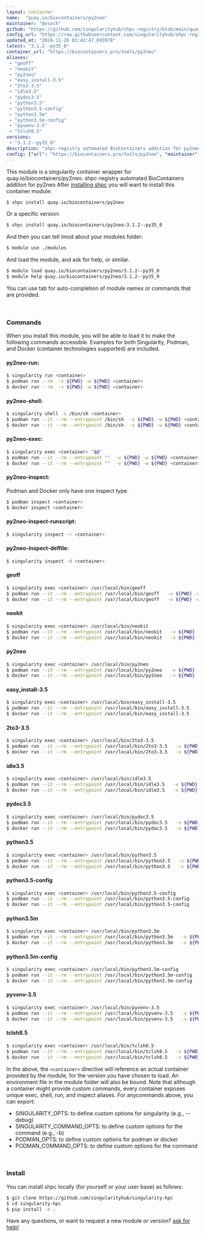 ```yaml
---
layout: container
name:  "quay.io/biocontainers/py2neo"
maintainer: "@vsoch"
github: "https://github.com/singularityhub/shpc-registry/blob/main/quay.io/biocontainers/py2neo/container.yaml"
config_url: "https://raw.githubusercontent.com/singularityhub/shpc-registry/main/quay.io/biocontainers/py2neo/container.yaml"
updated_at: "2024-11-28 03:42:47.693978"
latest: "3.1.2--py35_0"
container_url: "https://biocontainers.pro/tools/py2neo"
aliases:
 - "geoff"
 - "neokit"
 - "py2neo"
 - "easy_install-3.5"
 - "2to3-3.5"
 - "idle3.5"
 - "pydoc3.5"
 - "python3.5"
 - "python3.5-config"
 - "python3.5m"
 - "python3.5m-config"
 - "pyvenv-3.5"
 - "tclsh8.5"
versions:
 - "3.1.2--py35_0"
description: "shpc-registry automated BioContainers addition for py2neo"
config: {"url": "https://biocontainers.pro/tools/py2neo", "maintainer": "@vsoch", "description": "shpc-registry automated BioContainers addition for py2neo", "latest": {"3.1.2--py35_0": "sha256:a48f712d98162536f8827600da2ac215bc672393c3f74460d7429100d6b71016"}, "tags": {"3.1.2--py35_0": "sha256:a48f712d98162536f8827600da2ac215bc672393c3f74460d7429100d6b71016"}, "docker": "quay.io/biocontainers/py2neo", "aliases": {"geoff": "/usr/local/bin/geoff", "neokit": "/usr/local/bin/neokit", "py2neo": "/usr/local/bin/py2neo", "easy_install-3.5": "/usr/local/bin/easy_install-3.5", "2to3-3.5": "/usr/local/bin/2to3-3.5", "idle3.5": "/usr/local/bin/idle3.5", "pydoc3.5": "/usr/local/bin/pydoc3.5", "python3.5": "/usr/local/bin/python3.5", "python3.5-config": "/usr/local/bin/python3.5-config", "python3.5m": "/usr/local/bin/python3.5m", "python3.5m-config": "/usr/local/bin/python3.5m-config", "pyvenv-3.5": "/usr/local/bin/pyvenv-3.5", "tclsh8.5": "/usr/local/bin/tclsh8.5"}}
---
```


This module is a singularity container wrapper for quay.io/biocontainers/py2neo.
shpc-registry automated BioContainers addition for py2neo
After [installing shpc](#install) you will want to install this container module:


```bash
$ shpc install quay.io/biocontainers/py2neo
```

Or a specific version:

```bash
$ shpc install quay.io/biocontainers/py2neo:3.1.2--py35_0
```

And then you can tell lmod about your modules folder:

```bash
$ module use ./modules
```

And load the module, and ask for help, or similar.

```bash
$ module load quay.io/biocontainers/py2neo/3.1.2--py35_0
$ module help quay.io/biocontainers/py2neo/3.1.2--py35_0
```

You can use tab for auto-completion of module names or commands that are provided.

<br>

### Commands

When you install this module, you will be able to load it to make the following commands accessible.
Examples for both Singularity, Podman, and Docker (container technologies supported) are included.

#### py2neo-run:

```bash
$ singularity run <container>
$ podman run --rm  -v ${PWD} -w ${PWD} <container>
$ docker run --rm  -v ${PWD} -w ${PWD} <container>
```

#### py2neo-shell:

```bash
$ singularity shell -s /bin/sh <container>
$ podman run --it --rm --entrypoint /bin/sh  -v ${PWD} -w ${PWD} <container>
$ docker run --it --rm --entrypoint /bin/sh  -v ${PWD} -w ${PWD} <container>
```

#### py2neo-exec:

```bash
$ singularity exec <container> "$@"
$ podman run --it --rm --entrypoint ""  -v ${PWD} -w ${PWD} <container> "$@"
$ docker run --it --rm --entrypoint ""  -v ${PWD} -w ${PWD} <container> "$@"
```

#### py2neo-inspect:

Podman and Docker only have one inspect type.

```bash
$ podman inspect <container>
$ docker inspect <container>
```

#### py2neo-inspect-runscript:

```bash
$ singularity inspect -r <container>
```

#### py2neo-inspect-deffile:

```bash
$ singularity inspect -d <container>
```


#### geoff

```bash
$ singularity exec <container> /usr/local/bin/geoff
$ podman run --it --rm --entrypoint /usr/local/bin/geoff   -v ${PWD} -w ${PWD} <container> -c " $@"
$ docker run --it --rm --entrypoint /usr/local/bin/geoff   -v ${PWD} -w ${PWD} <container> -c " $@"
```


#### neokit

```bash
$ singularity exec <container> /usr/local/bin/neokit
$ podman run --it --rm --entrypoint /usr/local/bin/neokit   -v ${PWD} -w ${PWD} <container> -c " $@"
$ docker run --it --rm --entrypoint /usr/local/bin/neokit   -v ${PWD} -w ${PWD} <container> -c " $@"
```


#### py2neo

```bash
$ singularity exec <container> /usr/local/bin/py2neo
$ podman run --it --rm --entrypoint /usr/local/bin/py2neo   -v ${PWD} -w ${PWD} <container> -c " $@"
$ docker run --it --rm --entrypoint /usr/local/bin/py2neo   -v ${PWD} -w ${PWD} <container> -c " $@"
```


#### easy_install-3.5

```bash
$ singularity exec <container> /usr/local/bin/easy_install-3.5
$ podman run --it --rm --entrypoint /usr/local/bin/easy_install-3.5   -v ${PWD} -w ${PWD} <container> -c " $@"
$ docker run --it --rm --entrypoint /usr/local/bin/easy_install-3.5   -v ${PWD} -w ${PWD} <container> -c " $@"
```


#### 2to3-3.5

```bash
$ singularity exec <container> /usr/local/bin/2to3-3.5
$ podman run --it --rm --entrypoint /usr/local/bin/2to3-3.5   -v ${PWD} -w ${PWD} <container> -c " $@"
$ docker run --it --rm --entrypoint /usr/local/bin/2to3-3.5   -v ${PWD} -w ${PWD} <container> -c " $@"
```


#### idle3.5

```bash
$ singularity exec <container> /usr/local/bin/idle3.5
$ podman run --it --rm --entrypoint /usr/local/bin/idle3.5   -v ${PWD} -w ${PWD} <container> -c " $@"
$ docker run --it --rm --entrypoint /usr/local/bin/idle3.5   -v ${PWD} -w ${PWD} <container> -c " $@"
```


#### pydoc3.5

```bash
$ singularity exec <container> /usr/local/bin/pydoc3.5
$ podman run --it --rm --entrypoint /usr/local/bin/pydoc3.5   -v ${PWD} -w ${PWD} <container> -c " $@"
$ docker run --it --rm --entrypoint /usr/local/bin/pydoc3.5   -v ${PWD} -w ${PWD} <container> -c " $@"
```


#### python3.5

```bash
$ singularity exec <container> /usr/local/bin/python3.5
$ podman run --it --rm --entrypoint /usr/local/bin/python3.5   -v ${PWD} -w ${PWD} <container> -c " $@"
$ docker run --it --rm --entrypoint /usr/local/bin/python3.5   -v ${PWD} -w ${PWD} <container> -c " $@"
```


#### python3.5-config

```bash
$ singularity exec <container> /usr/local/bin/python3.5-config
$ podman run --it --rm --entrypoint /usr/local/bin/python3.5-config   -v ${PWD} -w ${PWD} <container> -c " $@"
$ docker run --it --rm --entrypoint /usr/local/bin/python3.5-config   -v ${PWD} -w ${PWD} <container> -c " $@"
```


#### python3.5m

```bash
$ singularity exec <container> /usr/local/bin/python3.5m
$ podman run --it --rm --entrypoint /usr/local/bin/python3.5m   -v ${PWD} -w ${PWD} <container> -c " $@"
$ docker run --it --rm --entrypoint /usr/local/bin/python3.5m   -v ${PWD} -w ${PWD} <container> -c " $@"
```


#### python3.5m-config

```bash
$ singularity exec <container> /usr/local/bin/python3.5m-config
$ podman run --it --rm --entrypoint /usr/local/bin/python3.5m-config   -v ${PWD} -w ${PWD} <container> -c " $@"
$ docker run --it --rm --entrypoint /usr/local/bin/python3.5m-config   -v ${PWD} -w ${PWD} <container> -c " $@"
```


#### pyvenv-3.5

```bash
$ singularity exec <container> /usr/local/bin/pyvenv-3.5
$ podman run --it --rm --entrypoint /usr/local/bin/pyvenv-3.5   -v ${PWD} -w ${PWD} <container> -c " $@"
$ docker run --it --rm --entrypoint /usr/local/bin/pyvenv-3.5   -v ${PWD} -w ${PWD} <container> -c " $@"
```


#### tclsh8.5

```bash
$ singularity exec <container> /usr/local/bin/tclsh8.5
$ podman run --it --rm --entrypoint /usr/local/bin/tclsh8.5   -v ${PWD} -w ${PWD} <container> -c " $@"
$ docker run --it --rm --entrypoint /usr/local/bin/tclsh8.5   -v ${PWD} -w ${PWD} <container> -c " $@"
```



In the above, the `<container>` directive will reference an actual container provided
by the module, for the version you have chosen to load. An environment file in the
module folder will also be bound. Note that although a container
might provide custom commands, every container exposes unique exec, shell, run, and
inspect aliases. For anycommands above, you can export:

 - SINGULARITY_OPTS: to define custom options for singularity (e.g., --debug)
 - SINGULARITY_COMMAND_OPTS: to define custom options for the command (e.g., -b)
 - PODMAN_OPTS: to define custom options for podman or docker
 - PODMAN_COMMAND_OPTS: to define custom options for the command

<br>

### Install

You can install shpc locally (for yourself or your user base) as follows:

```bash
$ git clone https://github.com/singularityhub/singularity-hpc
$ cd singularity-hpc
$ pip install -e .
```

Have any questions, or want to request a new module or version? [ask for help!](https://github.com/singularityhub/singularity-hpc/issues)